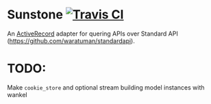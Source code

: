 # Sunstone  [![Travis CI](https://travis-ci.org/malomalo/sunstone.svg)](https://travis-ci.org/malomalo/sunstone)

An [ActiveRecord](https://rubygems.org/gems/activerecord) adapter for quering
APIs over Standard API (https://github.com/waratuman/standardapi).


TODO:
=====
Make `cookie_store` and optional
stream building model instances with wankel
